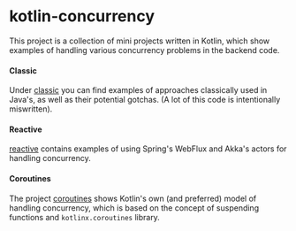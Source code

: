 # kotlin-concurrency
This project is a collection of mini projects written in Kotlin,
which show examples of handling various concurrency problems in the backend code.

#### Classic
Under [classic](https://github.com/ilya40umov/kotlin-concurrency/tree/master/classic)
you can find examples of approaches classically used in Java's, as well as their potential gotchas.
(A lot of this code is intentionally miswritten).

#### Reactive
[reactive](https://github.com/ilya40umov/kotlin-concurrency/tree/master/reactive)
contains examples of using Spring's WebFlux and Akka's actors for handling concurrency.

#### Coroutines
The project [coroutines](https://github.com/ilya40umov/kotlin-concurrency/tree/master/coroutines)
shows Kotlin's own (and preferred) model of handling concurrency, 
which is based on the concept of suspending functions and `kotlinx.coroutines` library.
